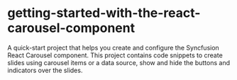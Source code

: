 # getting-started-with-the-react-carousel-component
A quick-start project that helps you create and configure the Syncfusion React Carousel component. This project contains code snippets to create slides using carousel items or a data source, show and hide the buttons and indicators over the slides.
